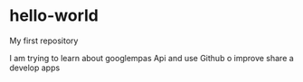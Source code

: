 # hello-world
My first repository

I am trying to learn about googlempas Api and use Github o improve share a develop apps

